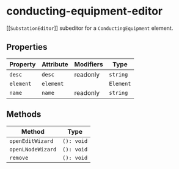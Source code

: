 # conducting-equipment-editor

[[`SubstationEditor`]] subeditor for a `ConductingEquipment` element.

## Properties

| Property  | Attribute | Modifiers | Type      |
|-----------|-----------|-----------|-----------|
| `desc`    | `desc`    | readonly  | `string`  |
| `element` | `element` |           | `Element` |
| `name`    | `name`    | readonly  | `string`  |

## Methods

| Method            | Type       |
|-------------------|------------|
| `openEditWizard`  | `(): void` |
| `openLNodeWizard` | `(): void` |
| `remove`          | `(): void` |
